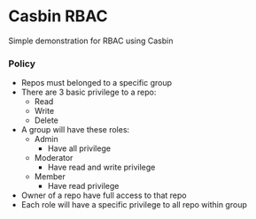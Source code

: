 # Casbin RBAC

Simple demonstration for RBAC using Casbin

### Policy

- Repos must belonged to a specific group
- There are 3 basic privilege to a repo:
  - Read
  - Write
  - Delete
- A group will have these roles:
  - Admin
    + Have all privilege
  - Moderator
    + Have read and write privilege
  - Member
    + Have read privilege
- Owner of a repo have full access to that repo
- Each role will have a specific privilege to all repo within group
